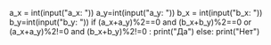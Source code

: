 a_x = int(input("a_x: "))
a_y=int(input("a_y: "))
b_x = int(input("b_x: "))
b_y=int(input("b_y: "))
if (a_x+a_y)%2==0 and (b_x+b_y)%2==0 or (a_x+a_y)%2!=0 and (b_x+b_y)%2!=0 :
    print("Да")
else:
    print("Нет")
